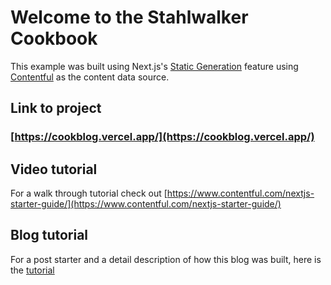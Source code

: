 # Welcome to the Stahlwalker Cookbook 

This example was built using Next.js's [Static Generation](https://nextjs.org/docs/basic-features/pages) feature using [Contentful](https://www.contentful.com/) as the content data source.

## Link to project
### [https://cookblog.vercel.app/](https://cookblog.vercel.app/)

## Video tutorial

For a walk through tutorial check out [https://www.contentful.com/nextjs-starter-guide/](https://www.contentful.com/nextjs-starter-guide/)

## Blog tutorial

For a post starter and a detail description of how this blog was built, here is the [tutorial](https://www.contentful.com/blog/2022/03/24/building-blog-with-Nextjs-and-Contentful/)
